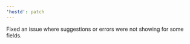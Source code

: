 ```yaml
---
'hostd': patch
---
```


Fixed an issue where suggestions or errors were not showing for some fields.
